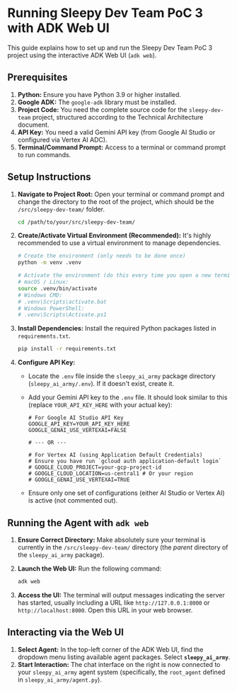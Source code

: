 # Running Sleepy Dev Team PoC 3 with ADK Web UI

This guide explains how to set up and run the Sleepy Dev Team PoC 3 project using the interactive ADK Web UI (`adk web`).

## Prerequisites

1.  **Python:** Ensure you have Python 3.9 or higher installed.
2.  **Google ADK:** The `google-adk` library must be installed.
3.  **Project Code:** You need the complete source code for the `sleepy-dev-team` project, structured according to the Technical Architecture document.
4.  **API Key:** You need a valid Gemini API key (from Google AI Studio or configured via Vertex AI ADC).
5.  **Terminal/Command Prompt:** Access to a terminal or command prompt to run commands.

## Setup Instructions

1.  **Navigate to Project Root:**
    Open your terminal or command prompt and change the directory to the root of the project, which should be the `/src/sleepy-dev-team/` folder.

    ```bash
    cd /path/to/your/src/sleepy-dev-team/
    ```

2.  **Create/Activate Virtual Environment (Recommended):**
    It's highly recommended to use a virtual environment to manage dependencies.

    ```bash
    # Create the environment (only needs to be done once)
    python -m venv .venv

    # Activate the environment (do this every time you open a new terminal for this project)
    # macOS / Linux:
    source .venv/bin/activate
    # Windows CMD:
    # .venv\Scripts\activate.bat
    # Windows PowerShell:
    # .venv\Scripts\Activate.ps1
    ```

3.  **Install Dependencies:**
    Install the required Python packages listed in `requirements.txt`.

    ```bash
    pip install -r requirements.txt
    ```

4.  **Configure API Key:**
    * Locate the `.env` file inside the `sleepy_ai_army` package directory (`sleepy_ai_army/.env`). If it doesn't exist, create it.
    * Add your Gemini API key to the `.env` file. It should look similar to this (replace `YOUR_API_KEY_HERE` with your actual key):

        ```dotenv
        # For Google AI Studio API Key
        GOOGLE_API_KEY=YOUR_API_KEY_HERE
        GOOGLE_GENAI_USE_VERTEXAI=FALSE

        # --- OR ---

        # For Vertex AI (using Application Default Credentials)
        # Ensure you have run `gcloud auth application-default login`
        # GOOGLE_CLOUD_PROJECT=your-gcp-project-id
        # GOOGLE_CLOUD_LOCATION=us-central1 # Or your region
        # GOOGLE_GENAI_USE_VERTEXAI=TRUE
        ```
    * Ensure only one set of configurations (either AI Studio or Vertex AI) is active (not commented out).

## Running the Agent with `adk web`

1.  **Ensure Correct Directory:** Make absolutely sure your terminal is currently in the `/src/sleepy-dev-team/` directory (the *parent* directory of the `sleepy_ai_army` package).
2.  **Launch the Web UI:** Run the following command:

    ```bash
    adk web
    ```

3.  **Access the UI:** The terminal will output messages indicating the server has started, usually including a URL like `http://127.0.0.1:8000` or `http://localhost:8000`. Open this URL in your web browser.

## Interacting via the Web UI

1.  **Select Agent:** In the top-left corner of the ADK Web UI, find the dropdown menu listing available agent packages. Select **`sleepy_ai_army`**.
2.  **Start Interaction:** The chat interface on the right is now connected to your `sleepy_ai_army` agent system (specifically, the `root_agent` defined in `sleepy_ai_army/agent.py`).
